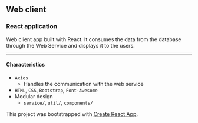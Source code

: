 ## Web client
### React application

Web client app built with React. It consumes the data from the database through the Web Service and displays it to the users.

---
#### Characteristics
- `Axios`
    - Handles the communication with the web service
- `HTML`, `CSS`, `Bootstrap`, `Font-Awesome`
- Modular design
    - `service/`, `util/`, `components/`

This project was bootstrapped with [Create React App](https://github.com/facebook/create-react-app).
